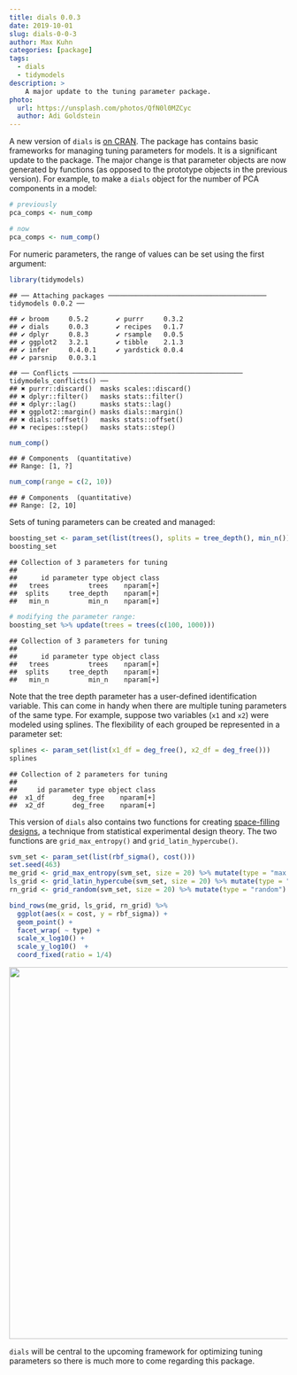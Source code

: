 ```yaml
---
title: dials 0.0.3
date: 2019-10-01
slug: dials-0-0-3
author: Max Kuhn
categories: [package]
tags:
  - dials
  - tidymodels
description: >
    A major update to the tuning parameter package. 
photo:
  url: https://unsplash.com/photos/QfN0l0MZCyc
  author: Adi Goldstein
---
```


A new version of `dials` is [on CRAN](https://cran.r-project.org/package=dials). The package has contains basic frameworks for managing tuning parameters for models. It is a significant update to the package. The major change is that parameter objects are now generated by functions (as opposed to the prototype objects in the previous version). For example, to make a `dials` object for the number of PCA components in a model: 


```r
# previously
pca_comps <- num_comp

# now
pca_comps <- num_comp()
```

For numeric parameters, the range of values can be set using the first argument:


```r
library(tidymodels)
```

```
## ── Attaching packages ──────────────────────────────────────── tidymodels 0.0.2 ──
```

```
## ✔ broom     0.5.2       ✔ purrr     0.3.2  
## ✔ dials     0.0.3       ✔ recipes   0.1.7  
## ✔ dplyr     0.8.3       ✔ rsample   0.0.5  
## ✔ ggplot2   3.2.1       ✔ tibble    2.1.3  
## ✔ infer     0.4.0.1     ✔ yardstick 0.0.4  
## ✔ parsnip   0.0.3.1
```

```
## ── Conflicts ─────────────────────────────────────────── tidymodels_conflicts() ──
## ✖ purrr::discard()  masks scales::discard()
## ✖ dplyr::filter()   masks stats::filter()
## ✖ dplyr::lag()      masks stats::lag()
## ✖ ggplot2::margin() masks dials::margin()
## ✖ dials::offset()   masks stats::offset()
## ✖ recipes::step()   masks stats::step()
```

```r
num_comp()
```

```
## # Components  (quantitative)
## Range: [1, ?]
```

```r
num_comp(range = c(2, 10))
```

```
## # Components  (quantitative)
## Range: [2, 10]
```

Sets of tuning parameters can be created and managed:


```r
boosting_set <- param_set(list(trees(), splits = tree_depth(), min_n()))
boosting_set
```

```
## Collection of 3 parameters for tuning
## 
##      id parameter type object class
##   trees          trees    nparam[+]
##  splits     tree_depth    nparam[+]
##   min_n          min_n    nparam[+]
```

```r
# modifying the parameter range:
boosting_set %>% update(trees = trees(c(100, 1000)))
```

```
## Collection of 3 parameters for tuning
## 
##      id parameter type object class
##   trees          trees    nparam[+]
##  splits     tree_depth    nparam[+]
##   min_n          min_n    nparam[+]
```

Note that the tree depth parameter has a user-defined identification variable. This can come in handy when there are multiple tuning parameters of the same type. For example, suppose two variables (`x1` and `x2`) were modeled using splines. The flexibility of each grouped be represented in a parameter set:


```r
splines <- param_set(list(x1_df = deg_free(), x2_df = deg_free()))
splines
```

```
## Collection of 2 parameters for tuning
## 
##     id parameter type object class
##  x1_df       deg_free    nparam[+]
##  x2_df       deg_free    nparam[+]
```

This version of `dials` also contains two functions for creating [space-filling designs](https://scholar.google.com/scholar?hl=en&as_sdt=0%2C7&q=%22Space-Filling+Designs%22&btnG=), a technique from statistical experimental design theory. The two functions are `grid_max_entropy()` and `grid_latin_hypercube()`. 




```r
svm_set <- param_set(list(rbf_sigma(), cost()))
set.seed(463)
me_grid <- grid_max_entropy(svm_set, size = 20) %>% mutate(type = "max entropy")
ls_grid <- grid_latin_hypercube(svm_set, size = 20) %>% mutate(type = "latin hypercube")
rn_grid <- grid_random(svm_set, size = 20) %>% mutate(type = "random")

bind_rows(me_grid, ls_grid, rn_grid) %>% 
  ggplot(aes(x = cost, y = rbf_sigma)) + 
  geom_point() + 
  facet_wrap( ~ type) +
  scale_x_log10() + 
  scale_y_log10()  + 
  coord_fixed(ratio = 1/4)
```

<img src="/articles/2019-10-dials-0-0-3_files/figure-html/svm-design-1.png" width="672" />

`dials` will be central to the upcoming framework for optimizing tuning parameters so there is much more to come regarding this package. 

 
